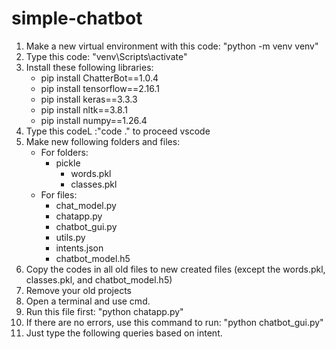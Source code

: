# simple-chatbot

1. Make a new virtual environment with this code: "python -m venv venv"
2. Type this code: "venv\Scripts\activate"
3. Install these following libraries:
   - pip install ChatterBot==1.0.4
   - pip install tensorflow==2.16.1
   - pip install keras==3.3.3
   - pip install nltk==3.8.1
   - pip install numpy==1.26.4
4. Type this codeL :"code ." to proceed vscode
5. Make new following folders and files:
   - For folders:
     - pickle 
       - words.pkl
       - classes.pkl
   - For files:
     - chat_model.py
     - chatapp.py
     - chatbot_gui.py
     - utils.py
     - intents.json
     - chatbot_model.h5
6. Copy the codes in all old files to new created files (except the words.pkl, classes.pkl, and chatbot_model.h5)
7. Remove your old projects 
8. Open a terminal and use cmd.
9. Run this file first: "python chatapp.py"
10. If there are no errors, use this command to run: "python chatbot_gui.py"
11. Just type the following queries based on intent.
  
